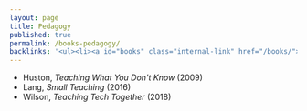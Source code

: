 ```yaml
---
layout: page
title: Pedagogy
published: true
permalink: /books-pedagogy/
backlinks: '<ul><li><a id="books" class="internal-link" href="/books/">Books</a></li></ul>'
---
```


* Huston, _Teaching What You Don't Know_ (2009) 
* Lang, _Small Teaching_ (2016) 
* Wilson, _Teaching Tech Together_ (2018) 
